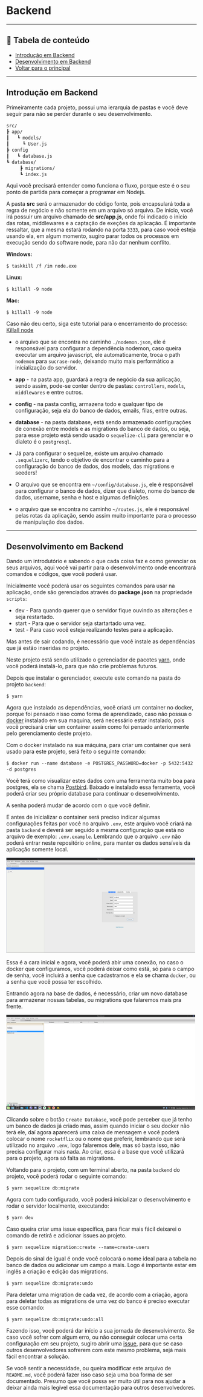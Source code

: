 # Backend

---

## :scroll: Tabela de conteúdo

- [Introdução em Backend](#introdução-em-backend)
- [Desenvolvimento em Backend](#desenvolvimento-em-backend)
- <a href="../README.md">Voltar para o principal</a>

---

## Introdução em Backend

Primeiramente cada projeto, possui uma ierarquia de pastas e você deve seguir para não se perder durante o seu desenvolvimento.

````
src/
┣ app/
┃   ┗ models/
┃     ┗ User.js
┣ config
┃   ┗ database.js
┗ database/
     ┣ migrations/
     ┗ index.js
````
Aqui você precisará entender como funciona o fluxo, porque este é o seu ponto de partida para começar a programar em Nodejs.

A pasta **src** será o armazenador do código fonte, pois encapsulará toda a regra de negócio e não somente em um arquivo só arquivo. De início, você irá possuir um arquivo chamado de **src/app.js**, onde foi indicado o inicio das rotas, middlewares e a captação de exeções da aplicação. É importante ressaltar, que a mesma estará rodando na porta `3333`, para caso você esteja usando ela, em algum momento, sugiro parar todos os processos em execução sendo do software node, para não dar nenhum conflito.

**Windows:**
```shell
$ taskkill /f /im node.exe
```

**Linux:**
```shell
$ killall -9 node
```

**Mac:**
```shell
$ killall -9 node
```

Caso não deu certo, siga este tutorial para o encerramento do processo: [Killall node](https://stackoverflow.com/questions/14790910/stop-all-instances-of-node-js-server)

- o arquivo que se encontra no caminho `./nodemon.json`, ele é responsável para configurar a dependência nodemon, caso queira executar um arquivo javascript, ele automaticamente, troca o path `nodemon` para `sucrase-node`, deixando muito mais performático a inicialização do servidor.

- **app** - na pasta app, guardará a regra de negócio da sua aplicação, sendo assim, pode-se conter dentro de pastas: `controllers`, `models`, `middlewares` e entre outros.

- **config** - na pasta config, armazena todo e qualquer tipo de configuração, seja ela do banco de dados, emails, filas, entre outras.

- **database** - na pasta database, está sendo armazenado configurações de conexão entre models e as migrations do banco de dados, ou seja, para esse projeto está sendo usado o `sequelize-cli` para gerenciar e o dialeto é o `postgresql`.

- Já para configurar o sequelize, existe um arquivo chamado `.sequelizerc`, tendo o objetivo de encontrar o caminho para a configuração do banco de dados, dos models, das migrations e seeders!

- O arquivo que se encontra em `~/config/database.js`, ele é responsável para configurar o banco de dados, dizer que dialeto, nome do banco de dados, username, senha e host e algumas definições.

- o arquivo que se encontra no caminho `~/routes.js`, ele é responsável pelas rotas da aplicação, sendo assim muito importante para o processo de manipulação dos dados.

---

## Desenvolvimento em Backend

Dando um introdutório e sabendo o que cada coisa faz e como gerenciar os seus arquivos, aqui você vai partir para o desenvolvimento onde encontrará comandos e códigos, que você poderá usar.

Inicialmente você poderá usar os seguintes comandos para usar na aplicação, onde são gerenciados através do **package.json** na propriedade `scripts`:

- dev - Para quando querer que o servidor fique ouvindo as alterações e seja restartado.
- start - Para que o servidor seja startartado uma vez.
- test - Para caso você esteja realizando testes para a aplicação.

Mas antes de sair codando, é necessário que você instale as dependências que já estão inseridas no projeto.

Neste projeto está sendo utilizado o gerenciador de pacotes [yarn](https://yarnpkg.com/en/docs/install#debian-stable), onde você poderá instalá-lo, para que não crie problemas futuros.

Depois que instalar o gerenciador, execute este comando na pasta do projeto `backend`:

```shell
$ yarn
```

Agora que instalado as dependências, você criará um container no docker, porque foi pensado nisso como forma de aprendizado, caso não possua o [docker](https://docs.docker.com/) instalado em sua maquina, será necessário estar instalado, pois você precisará criar um container assim como foi pensado anteriormente pelo gerenciamento deste projeto.

Com o docker instalado na sua máquina, para criar um container que será usado para este projeto, será feito o seguinte comando:

```shell
$ docker run --name database -e POSTGRES_PASSWORD=docker -p 5432:5432 -d postgres
```

Você terá como visualizar estes dados com uma ferramenta muito boa para postgres, ela se chama [Postbird](https://electronjs.org/apps/postbird). Baixado e instalado essa ferramenta, você poderá criar seu próprio database para continuar o desenvolvimento.

A senha poderá mudar de acordo com o que você definir.

E antes de inicializar o container será preciso indicar algumas configurações feitas por você no arquivo `.env`, este arquivo você criará na pasta `backend` e deverá ser seguido a mesma configuração que está no arquivo de exemplo: `.env.example`. Lembrando que o arquivo `.env` não poderá entrar neste repositório online, para manter os dados sensíveis da aplicação somente local.

<img src="./assets/postbird.png" alt="Postbird" style="width: 500px;height: 250px;" />

Essa é a cara inicial e agora, você poderá abir uma conexão, no caso o docker que configuramos, você poderá deixar como está, só para o campo de senha, você incluirá a senha que cadastramos e ela se chama `docker`, ou a senha que você possa ter escolhido.

Entrando agora na base de dados, é necessário, criar um novo database para armazenar nossas tabelas, ou migrations que falaremos mais pra frente.

<img src="./assets/create-database.png" alt="Postbird" style="width: 500px;height: 250px;" />

Clicando sobre o botão `Create Database`, você pode perceber que já tenho um banco de dados já criado mas, assim quando iniciar o seu docker não terá ele, daí agora aparecerá uma caixa de mensagem e você poderá colocar o nome `rocketflix` ou o nome que preferir, lembrando que será utilizado no arquivo `.env`, logo falaremos dele, mas só basta isso, não precisa configurar mais nada. Ao criar, essa é a base que você utilizará para o projeto, agora só falta as migrations.

Voltando para o projeto, com um terminal aberto, na pasta `backend` do projeto, você poderá rodar o seguinte comando:

```shell
$ yarn sequelize db:migrate
```

Agora com tudo configurado, você poderá inicializar o desenvolvimento e rodar o servidor localmente, executando:

```shell
$ yarn dev
```

Caso queira criar uma issue específica, para ficar mais fácil deixarei o comando de retirá e adicionar issues ao projeto.

```shell
$ yarn sequelize migration:create --name=create-users
```

Depois do sinal de igual é onde você colocará o nome ideal para a tabela no banco de dados ou adicionar um campo a mais. Logo é importante estar em inglês a criação e edição das migrations.

```shell
$ yarn sequelize db:migrate:undo
```

Para deletar uma migration de cada vez, de acordo com a criação, agora para deletar todas as migrations de uma vez do banco é preciso executar esse comando:

```shell
$ yarn sequelize db:migrate:undo:all
```
Fazendo isso, você poderá dar início a sua jornada de desenvolvimento. Se caso você sofrer com algum erro, ou não conseguir colocar uma certa configuração em seu projeto, sugiro abrir uma [issue](https://github.com/DanielDavidDev/rocketflix/issues), para que se caso outros desenvolvedores sofrerem com este mesmo problema, sejá mais fácil encontrar a solução.

Se você sentir a necessidade, ou queira modificar este arquivo de `README.md`, você poderá fazer isso caso seja uma boa forma de ser documentado. Presumo que você possa ser muito útil para nos ajudar a deixar ainda mais legível essa documentação para outros desenvolvedores.
